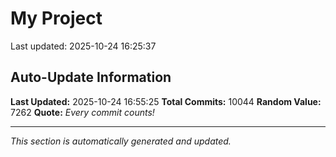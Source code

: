 # My Project


Last updated: 2025-10-24 16:25:37



































































































































































































































































































































































































































































































































































































































































































































































































































































































































































































































































































































































































































































































































































































































































































































































































































































































































































































































































































































































































































































































































































































































































































































































































































































































































































































































































































































































































































































































































































































































































































































































































































































































































































































































































































































































































































































































































































































































































































































































































































































































































































































































































































































































































































































































































































































































































































































































































































































































































































































































































































































































































































































































































































































































































































































































































































































































































































































































































































































































































































































































































































































































































































































































































































































































































































































































































































































































































































































































































































































































































































































































































































































































































































































































































































































































































































































































































































































































































































































































































































































































































































































































































































































































































































































































































































































































































































































































































































































































































































































































































































































































































































































































































































































































































































































































































































































































































































































































































































































































































































































































































































































































































































































































































































































































































































































































































































































































































































































## Auto-Update Information

**Last Updated:** 2025-10-24 16:55:25
**Total Commits:** 10044
**Random Value:** 7262
**Quote:** _Every commit counts!_

---
_This section is automatically generated and updated._